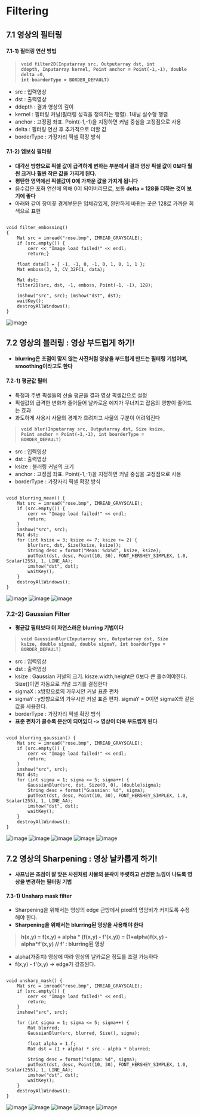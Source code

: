 Filtering
================
## 7.1 영상의 필터링
#### 7.1-1) 필터링 연산 방법
> <code>**void filter2D(Inputarray src, Outputarray dst, int ddepth, Inputarray kernel, Point anchor = Point(-1,-1), double delta =0, int boarderType = BORDER_DEFAULT)**</code>
  * src : 입력영상
  * dst : 출력영상
  * ddepth : 결과 영상의 깊이
  * kernel : 필터링 커널(필터링 성격을 정의하는 행렬). 1채널 실수형 행렬
  * anchor : 고정점 좌표. Point(-1,-1)을 지정하면 커널 중심을 고정점으로 사용
  * delta : 필터링 연산 후 추가적으로 더할 값
  * borderType : 가장자리 픽셀 확장 방식
#### 7.1-2) 엠보싱 필터링
* **대각선 방향으로 픽셀 값이 급격하게 변하는 부분에서 결과 영상 픽셀 값이 0보다 훨씬 크거나 훨씬 작은 값을 가지게 된다.**
* **평탄한 영역에선 픽셀값이 0에 가까운 값을 가지게 됩니다**
* 음수값은 포화 연산에 의해 0이 되어버리므로, 보통 **delta = 128을 더하는 것이 보기에 좋다**
* 아래와 같이 장미꽃 경계부분은 입체감있게, 완만하게 바뀌는 곳은 128로 가까운 회색으로 표현
<pre><code>
void filter_embossing()
{
	Mat src = imread("rose.bmp", IMREAD_GRAYSCALE);
	if (src.empty()) {
		cerr << "Image load failed!" << endl;
		return;}

	float data[] = { -1, -1, 0, -1, 0, 1, 0, 1, 1 };
	Mat emboss(3, 3, CV_32FC1, data);

	Mat dst;
	filter2D(src, dst, -1, emboss, Point(-1, -1), 128);

	imshow("src", src);	imshow("dst", dst);
	waitKey();
	destroyAllWindows();
}</code></pre>
![image](https://user-images.githubusercontent.com/50229148/107510240-00cd3d00-6be7-11eb-9bca-73f74803eba4.png)
## 7.2 영상의 블러링 : 영상 부드럽게 하기!
* **blurring은 초점이 맞지 않는 사진처럼 영상을 부드럽게 만드는 필터링 기법이며, smoothing이라고도 한다**
#### 7.2-1) 평균값 필터
* 특정과 주변 픽셀들의 산술 평균을 결과 영상 픽셀값으로 설정
* 픽셀값의 급격한 변화가 줄어들어 날카로운 에지가 무너지고 잡음의 영향이 줄어드는 효과
* 과도하게 사용시 사물의 경계가 흐려지고 사물의 구분이 어려워진다
> <code>**void blur(Inputarray src, Outputarray dst, Size ksize, Point anchor = Point(-1,-1), int boarderType = BORDER_DEFAULT)</code>**
  * src : 입력영상
  * dst : 출력영상
  * ksize : 블러링 커널의 크기
  * anchor : 고정점 좌표. Point(-1,-1)을 지정하면 커널 중심을 고정점으로 사용
  * borderType : 가장자리 픽셀 확장 방식
<pre><code>
void blurring_mean() {
	Mat src = imread("rose.bmp", IMREAD_GRAYSCALE);
	if (src.empty()) {
		cerr << "Image load failed!" << endl;
		return;
	}
	imshow("src", src);
	Mat dst;
	for (int ksize = 3; ksize <= 7; ksize += 2) {
		blur(src, dst, Size(ksize, ksize));
		String desc = format("Mean: %dx%d", ksize, ksize);
		putText(dst, desc, Point(10, 30), FONT_HERSHEY_SIMPLEX, 1.0, Scalar(255), 1, LINE_AA);
		imshow("dst", dst);
		waitKey();
	}
	destroyAllWindows();
}</code></pre>
![image](https://user-images.githubusercontent.com/50229148/107512328-04ae8e80-6bea-11eb-9c6f-6f38939cfe40.png)
![image](https://user-images.githubusercontent.com/50229148/107512352-0f692380-6bea-11eb-83a8-18ef36fd2a12.png)
![image](https://user-images.githubusercontent.com/50229148/107512376-17c15e80-6bea-11eb-9a80-87385897c025.png)
### 7.2-2) Gaussian Filter
* **평균값 필터보다 더 자연스러운 blurring 기법이다**
> <code>**void GaussianBlur(Inputarray src, Outputarray dst, Size ksize, double sigmaX, double sigmaY, int boarderType = BORDER_DEFAULT)</code>**
  * src : 입력영상
  * dst : 출력영상
  * ksize : Gaussian 커널의 크기. kisze.width,height은 0보다 큰 홀수여야한다. Size()이면 자동으로 커널 크기를 결정한다
  * sigmaX : x방향으로의 가우시안 커널 표준 편차
  * sigmaY : y방향으로의 가우시안 커널 표준 편차. sigmaY = 0이면 sigmaX와 같은 값을 사용한다.
  * borderType : 가장자리 픽셀 확장 방식
  * **표준 편차가 클수록 분산이 되어있다 -> 영상이 더욱 부드럽게 된다**
<pre><code>
void blurring_gaussian() {
	Mat src = imread("rose.bmp", IMREAD_GRAYSCALE);
	if (src.empty()) {
		cerr << "Image load failed!" << endl;
		return;
	}
	imshow("src", src);
	Mat dst;
	for (int sigma = 1; sigma <= 5; sigma++) {
		GaussianBlur(src, dst, Size(0, 0), (double)sigma);
		String desc = format("Guassian: %d", sigma);
		putText(dst, desc, Point(10, 30), FONT_HERSHEY_SIMPLEX, 1.0, Scalar(255), 1, LINE_AA);
		imshow("dst", dst);
		waitKey();
	}
	destroyAllWindows();
}</code></pre>
![image](https://user-images.githubusercontent.com/50229148/107513745-00837080-6bec-11eb-92e4-e83fd992ac4d.png)
![image](https://user-images.githubusercontent.com/50229148/107513774-0f6a2300-6bec-11eb-9a16-d7d6f1087ed2.png)
![image](https://user-images.githubusercontent.com/50229148/107513804-1c871200-6bec-11eb-94e2-278de1fba85d.png)
![image](https://user-images.githubusercontent.com/50229148/107513825-26107a00-6bec-11eb-9136-6d139fe23f68.png)
![image](https://user-images.githubusercontent.com/50229148/107513854-2f99e200-6bec-11eb-8240-7f5e1d8bbb40.png)
## 7.2 영상의 Sharpening : 영상 날카롭게 하기!
* **샤프닝은 초점이 잘 맞은 사진처럼 사물의 윤곽이 뚜렷하고 선명한 느낌이 나도록 영상을 변경하는 필터링 기법**
#### 7.3-1) Unsharp mask filter
* Sharpening을 위해서는 영상의 edge 근방에서 pixel의 명암비가 커지도록 수정해야 한다.
* **Sharpening을 위해서는 blurring된 영상을 사용해야 한다**
> **h(x,y) = f(x,y) + alpha * (f(x,y) - f'(x,y)) = (1+alpha)f(x,y) - alpha*f'(x,y) // f' : blurring된 영상**
* alpha(가중치) 영상에 따라 영상의 날카로운 정도를 조절 가능하다
* f(x,y) - f'(x,y) -> edge가 강조된다.
<pre><code>
void unsharp_mask() {
	Mat src = imread("rose.bmp", IMREAD_GRAYSCALE);
	if (src.empty()) {
		cerr << "Image load failed!" << endl;
		return;
	}
	imshow("src", src);

	for (int sigma = 1; sigma <= 5; sigma++) {
		Mat blurred;
		GaussianBlur(src, blurred, Size(), sigma);
		
		float alpha = 1.f;
		Mat dst = (1 + alpha) * src - alpha * blurred;

		String desc = format("sigma: %d", sigma);
		putText(dst, desc, Point(10, 30), FONT_HERSHEY_SIMPLEX, 1.0, Scalar(255), 1, LINE_AA);
		imshow("dst", dst);
		waitKey();
	}
	destroyAllWindows();
}</code></pre>
![image](https://user-images.githubusercontent.com/50229148/107518982-ff097680-6bf2-11eb-9a7a-c0694b2bf32d.png)
![image](https://user-images.githubusercontent.com/50229148/107519003-0892de80-6bf3-11eb-96cb-a163c3982363.png)
![image](https://user-images.githubusercontent.com/50229148/107519003-0892de80-6bf3-11eb-96cb-a163c3982363.png)
![image](https://user-images.githubusercontent.com/50229148/107519030-12b4dd00-6bf3-11eb-8db9-63a86a01e51a.png)
![image](https://user-images.githubusercontent.com/50229148/107519050-1a748180-6bf3-11eb-831f-49bb2759c2c9.png)
